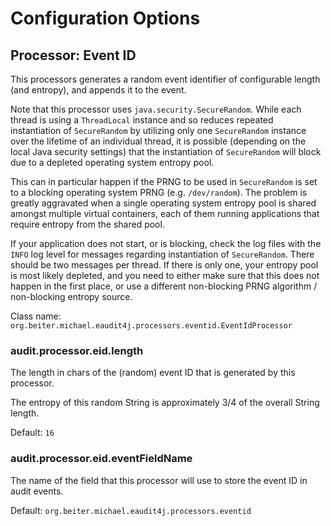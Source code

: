 # Configuration Options

## Processor: Event ID

This processors generates a random event identifier of configurable length
(and entropy), and appends it to the event.

Note that this processor uses `java.security.SecureRandom`. While each thread
is using a `ThreadLocal` instance and so reduces repeated instantiation of
`SecureRandom` by utilizing only one `SecureRandom` instance over the lifetime
of an individual thread, it is possible (depending on the local Java security
settings) that the instantiation of `SecureRandom` will block due to a depleted
operating system entropy pool.

This can in particular happen if the PRNG to be used in `SecureRandom` is set
to a blocking operating system PRNG (e.g. `/dev/random`). The problem is
greatly aggravated when a single operating system entropy pool is shared
amongst multiple virtual containers, each of them running applications that
require entropy from the shared pool.

If your application does not start, or is blocking, check the log files with
the `INFO` log level for messages regarding instantiation of `SecureRandom`.
There should be two messages per thread. If there is only one, your entropy
pool is most likely depleted, and you need to either make sure that this
does not happen in the first place, or use a different non-blocking PRNG
algorithm / non-blocking entropy source.

Class name: `org.beiter.michael.eaudit4j.processors.eventid.EventIdProcessor`

### audit.processor.eid.length

The length in chars of the (random) event ID that is generated by this
processor.

The entropy of this random String is approximately 3/4 of the overall String
length.

Default: `16`

### audit.processor.eid.eventFieldName

The name of the field that this processor will use to store the event ID in
audit events.

Default: `org.beiter.michael.eaudit4j.processors.eventid`
